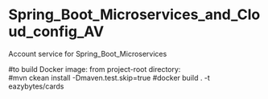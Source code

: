 # Spring_Boot_Microservices_and_Cloud_config_AV
Account service for Spring_Boot_Microservices


#to build Docker image: from project-root directory:  
#mvn ckean install -Dmaven.test.skip=true
#docker build . -t eazybytes/cards